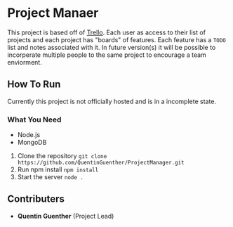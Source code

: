 # Project Manaer

This project is based off of [Trello](https://trello.com/).
Each user as access to their list of projects and each project has "boards" of features. Each feature has a ``TODO`` list and notes associated with it.
In future version(s) it will be possible to incorperate multiple people to the same project to encourage a team enviorment.

## How To Run

Currently this project is not officially hosted and is in a incomplete state.

### What You Need
* Node.js
* MongoDB

1. Clone the repository
``git clone https://github.com/QuentinGuenther/ProjectManager.git``
2. Run npm install
``npm install``
3. Start the server
``node .``

## Contributers
* **Quentin Guenther** (Project Lead)


